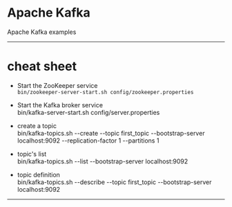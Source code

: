 # Apache Kafka 
Apache Kafka examples

---  

# cheat sheet

+ Start the ZooKeeper service  
```bin/zookeeper-server-start.sh config/zookeeper.properties```   

+ Start the Kafka broker service  
bin/kafka-server-start.sh config/server.properties  

+ create a topic  
bin/kafka-topics.sh --create --topic first_topic --bootstrap-server localhost:9092 --replication-factor 1 --partitions 1   

+ topic's list  
bin/kafka-topics.sh --list  --bootstrap-server localhost:9092

+ topic definition  
bin/kafka-topics.sh --describe --topic first_topic --bootstrap-server localhost:9092   


--- 
